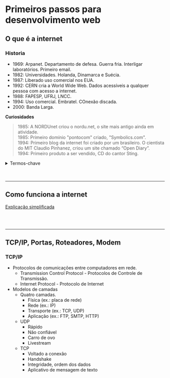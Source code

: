 # Primeiros passos para desenvolvimento web

## O que é a internet

### Historia

- 1969: Arpanet. Departamento de defesa. Guerra fria. Interligar laboratórios. Primeiro email.
- 1982: Universidades. Holanda, Dinamarca e Suécia.
- 1987: Liberado uso comercial nos EUA.
- 1992: CERN cria a World Wide Web. Dados acessíveis a qualquer pessoa com acesso a internet.
- 1988: FAPESP, UFRJ, LNCC.
- 1994: Uso comercial. Embratel. COnexão discada.
- 2000: Banda Larga.

**Curiosidades**
> 1985: A NORDUnet criou o nordu.net, o site mais antigo ainda em atividade.<br/>
> 1985: Primeiro domínio "pontocom" criado, "Symbolics.com".<br/>
> 1994: Primeiro blog da internet foi criado por um brasileiro. O cientista do MIT Claudio Pinhanez, criou um site chamado “Open Diary”.<br/>
> 1994: Primeiro produto a ser vendido, CD do cantor Sting.

<details><summary>Termos-chave</summary>
<p>
- Download/Upload
- Navegador
- Banda Larga
- cache
- email
- emoticons/emoji
- gif/jpg
- host
- HTML
- HTTP
- ícone
- link
- login/logon
- logout/logoff
- mp3
- multimídia
- nick
- online/offline
- pixel
- spam
- URL
- virus
- backup
- blog
- (cyber)bullying
- 3G/4G/5G
- cookies
- firewall
- hacker
- IP
- keylogger
- phishing
- click bait
- fake news
- podcast
- vlog
- pop-up
- youtuber
</details>
<br/>
<br/>

----

## Como funciona a internet
[Explicação simplificada](https://www.minhaconexao.com.br/blog/internet/como-funciona-internet)

<br/>
<br/>

----
## TCP/IP, Portas, Roteadores, Modem

### TCP/IP
- Protocolos de comunicações entre computadores em rede.
    - Transmission Control Protocol - Protocolos de Controle de Transmissão.
    - Internet Protocol - Protocolo de Internet
- Modelos de camadas
    - Quatro camadas.
         - Física (ex.: placa de rede)
         - Rede (ex.: IP)
         - Transporte (ex.: TCP, UDP)
         - Aplicação (ex.: FTP, SMTP, HTTP)
    - UDP
         - Rápido
         - Não confiável
         - Carro de ovo
         - Livestream
    - TCP
        - Voltado a conexão
        - Handshake
        - Integridade, ordem dos dados
        - Aplicativo de mensagem de texto
